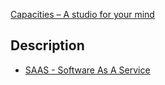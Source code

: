 [Capacities – A studio for your mind](https://capacities.io/)

## Description

* [SAAS - Software As A Service](../Software%20Catagories/SAAS%20-%20Software%20As%20A%20Service.md)
